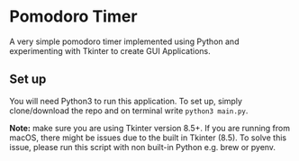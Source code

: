 # Pomodoro Timer
A very simple pomodoro timer implemented using Python and experimenting with Tkinter to create GUI Applications.

## Set up
You will need Python3 to run this application. To set up, simply clone/download the repo and on terminal write `python3 main.py`.

**Note:** make sure you are using Tkinter version 8.5+. If you are running from macOS, there might be issues due to the built in Tkinter (8.5). To solve this issue, please run this script with non built-in Python e.g. brew or pyenv.
